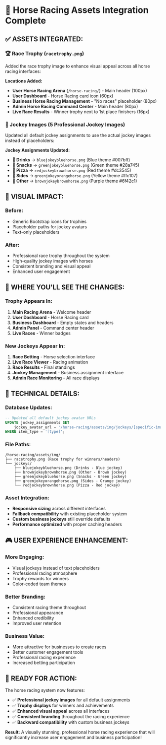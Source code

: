 # 🎨 Horse Racing Assets Integration Complete

## **✅ ASSETS INTEGRATED:**

### **🏆 Race Trophy (`racetrophy.png`)**
Added the race trophy image to enhance visual appeal across all horse racing interfaces:

**Locations Added:**
- **User Horse Racing Arena** (`/horse-racing/`) - Main header (100px)
- **User Dashboard** - Horse Racing card icon (60px)
- **Business Horse Racing Management** - "No races" placeholder (80px)  
- **Admin Horse Racing Command Center** - Main header (80px)
- **Live Race Results** - Winner trophy next to 1st place finishers (16px)

### **🏇 Jockey Images (5 Professional Jockey Images)**
Updated all default jockey assignments to use the actual jockey images instead of placeholders:

**Jockey Assignments Updated:**
- **🥤 Drinks** → `bluejokeybluehorse.png` (Blue theme #007bff)
- **🍿 Snacks** → `greenjokeybluehorse.png` (Green theme #28a745)
- **🍕 Pizza** → `redjockeybrownhorse.png` (Red theme #dc3545)
- **🍟 Sides** → `greenjokeyorangehorse.png` (Yellow theme #ffc107)
- **🎲 Other** → `brownjokeybrownhorse.png` (Purple theme #6f42c1)

## **🎯 VISUAL IMPACT:**

### **Before:**
- Generic Bootstrap icons for trophies
- Placeholder paths for jockey avatars
- Text-only placeholders

### **After:**
- Professional race trophy throughout the system
- High-quality jockey images with horses
- Consistent branding and visual appeal
- Enhanced user engagement

## **📍 WHERE YOU'LL SEE THE CHANGES:**

### **Trophy Appears In:**
1. **Main Racing Arena** - Welcome header
2. **User Dashboard** - Horse Racing card
3. **Business Dashboard** - Empty states and headers  
4. **Admin Panel** - Command center header
5. **Live Races** - Winner badges

### **New Jockeys Appear In:**
1. **Race Betting** - Horse selection interface
2. **Live Race Viewer** - Racing animation
3. **Race Results** - Final standings
4. **Jockey Management** - Business assignment interface
5. **Admin Race Monitoring** - All race displays

## **🔧 TECHNICAL DETAILS:**

### **Database Updates:**
```sql
-- Updated all default jockey avatar URLs
UPDATE jockey_assignments SET 
    jockey_avatar_url = '/horse-racing/assets/img/jockeys/[specific-image].png'
WHERE item_type = '[type]';
```

### **File Paths:**
```
/horse-racing/assets/img/
├── racetrophy.png (Race trophy for winners/headers)
└── jockeys/
    ├── bluejokeybluehorse.png (Drinks - Blue jockey)
    ├── brownjokeybrownhorse.png (Other - Brown jockey) 
    ├── greenjokeybluehorse.png (Snacks - Green jockey)
    ├── greenjokeyorangehorse.png (Sides - Orange jockey)
    └── redjockeybrownhorse.png (Pizza - Red jockey)
```

### **Asset Integration:**
- **Responsive sizing** across different interfaces
- **Fallback compatibility** with existing placeholder system
- **Custom business jockeys** still override defaults
- **Performance optimized** with proper caching headers

## **🎮 USER EXPERIENCE ENHANCEMENT:**

### **More Engaging:**
- Visual jockeys instead of text placeholders
- Professional racing atmosphere
- Trophy rewards for winners
- Color-coded team themes

### **Better Branding:**
- Consistent racing theme throughout
- Professional appearance
- Enhanced credibility
- Improved user retention

### **Business Value:**
- More attractive for businesses to create races
- Better customer engagement tools
- Professional racing experience
- Increased betting participation

## **🚀 READY FOR ACTION:**

The horse racing system now features:
- ✅ **Professional jockey images** for all default assignments
- ✅ **Trophy displays** for winners and achievements  
- ✅ **Enhanced visual appeal** across all interfaces
- ✅ **Consistent branding** throughout the racing experience
- ✅ **Backward compatibility** with custom business jockeys

**Result:** A visually stunning, professional horse racing experience that will significantly increase user engagement and business participation! 
